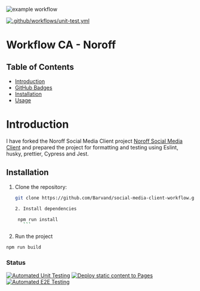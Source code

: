 ![example workflow](https://github.com/Barvand/social-media-client-workflow/actions/workflows/e2e-test.yml/badge.svg)

[![.github/workflows/unit-test.yml](https://github.com/Barvand/social-media-client-workflow/actions/workflows/unit-test.yml/badge.svg)](https://github.com/Barvand/social-media-client-workflow/actions/workflows/unit-test.yml)

# Workflow CA - Noroff

## Table of Contents

- [Introduction](#introduction)
- [GitHub Badges](##Status)
- [Installation](##installation)
- [Usage](#usage)

# Introduction

I have forked the Noroff Social Media Client project [Noroff Social Media Client](https://github.com/noroffFEU/social-media-client) and prepared the project for formatting and testing using Eslint, husky, prettier, Cypress and Jest.

## Installation

1. Clone the repository:

   ```bash
   git clone https://github.com/Barvand/social-media-client-workflow.git

   2. Install dependencies
   ```

   ````bash
    npm run install
      ```

   ````

  2. Run the project
   ```bash
   npm run build
   ```

### Status 
[![Automated Unit Testing](https://github.com/Barvand/social-media-client-workflow/actions/workflows/unit-test.yml/badge.svg)](https://github.com/Barvand/social-media-client-workflow/actions/workflows/unit-test.yml)
[![Deploy static content to Pages](https://github.com/Barvand/social-media-client-workflow/actions/workflows/pages.yml/badge.svg)](https://github.com/Barvand/social-media-client-workflow/actions/workflows/pages.yml)
[![Automated E2E Testing](https://github.com/Barvand/social-media-client-workflow/actions/workflows/e2e-test.yml/badge.svg)](https://github.com/Barvand/social-media-client-workflow/actions/workflows/e2e-test.yml)